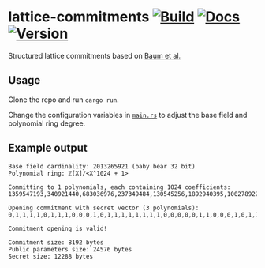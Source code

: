 # lattice-commitments [![Build](https://img.shields.io/circleci/build/github/chancehudson/lattice-commitments/main)](https://dl.circleci.com/status-badge/redirect/gh/chancehudson/lattice-commitments/tree/main) [![Docs](https://img.shields.io/docsrs/lattice-commitments)](https://docs.rs/lattice-commitments) [![Version](https://img.shields.io/crates/v/lattice-commitments)](https://crates.io/crates/lattice-commitments)

Structured lattice commitments based on [Baum et al.](https://eprint.iacr.org/2016/997.pdf)

## Usage

Clone the repo and run `cargo run`.

Change the configuration variables in [`main.rs`](./src/main.rs#L19) to adjust the base field and polynomial ring degree.

## Example output

```
Base field cardinality: 2013265921 (baby bear 32 bit)
Polynomial ring: ℤ[X]/<X^1024 + 1>

Committing to 1 polynomials, each containing 1024 coefficients:
1359547193,340921440,683036976,237349484,130545256,1892940395,1002789220,1588260374,356191913,539134055,992954628,1181200044,397478076,1772157665,979316199,1456235978,1418093855,248218780,1951850829,597759998,32218409,978492533,1321779583,106310933,8609823...

Opening commitment with secret vector (3 polynomials):
0,1,1,1,1,0,1,1,1,0,0,0,1,0,1,1,1,1,1,1,1,1,0,0,0,0,0,1,1,0,0,0,1,0,1,1,1,0,1,0,1,1,1,1,1,1,0,1,1,1,0,0,0,1,1,1,0,0,1,0,0,1,0,1,0,1,1,1,0,0,1,0,1,1,1,1,0,0,0,1,0,0,0,0,1,0,0,0,0,1,1,1,0,1,1,1,0,1,0,0,1,1,1,1,1,1,1,1,0,0,0,1,0,0,1,0,1,1,1,0,0,1,1,0,0,0,1,1,...

Commitment opening is valid!

Commitment size: 8192 bytes
Public parameters size: 24576 bytes
Secret size: 12288 bytes
```
